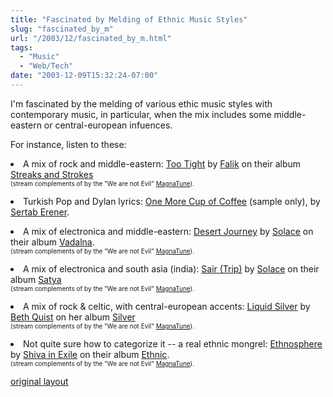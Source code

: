 ```yaml
---
title: "Fascinated by Melding of Ethnic Music Styles"
slug: "fascinated_by_m"
url: "/2003/12/fascinated_by_m.html"
tags:
  - "Music"
  - "Web/Tech"
date: "2003-12-09T15:32:24-07:00"
---
```

<p>I'm fascinated by the melding of various ethic music styles with contemporary music, in particular, when the mix includes some middle-eastern or central-european infuences.</p>
<p>For instance, listen to these:</p>
<p><li> A mix of rock and middle-eastern: <a href="http://he1.magnatune.com/all/01%20-%20Too%20tight%20-%20Falik.mp3">Too Tight</a> by <a href="http://www.magnatune.com/artists/falik">Falik</a> on their album <a href="http://www.magnatune.com/artists/music/World/Falik/Streaks%20and%20Strokes/">Streaks and Strokes</a><br/><font size=-2>(stream complements of  by the "We are not Evil" <a href="http://www.magnatune.com">MagnaTune</a>).</font></p>
<p><li> Turkish Pop and Dylan lyrics: <a href="http://www.musto-gusto.us//Samples/CD157/05%20-%20One%20more%20cup%20of%20coffee.mp3">One More Cup of Coffee</a> (sample only), by <a href="http://www.sertab.net/2002/homepagee.htm">Sertab Erener</a>.</p>
<p><li> A mix of electronica and middle-eastern: <a href="http://he1.magnatune.com/all/02%20-%20Desert%20Journey%20-%20Solace.mp3">Desert Journey</a> by <a href="http://www.magnatune.com/artists/solace">Solace</a> on their album <a href="http://www.magnatune.com/artists/music/World/Solace/Vadalna/">Vadalna</a>.<font size=-2><br/>(stream complements of  by the "We are not Evil" <a href="http://www.magnatune.com">MagnaTune</a>).</font></p>
<p><li> A mix of electronica and south asia (india): <a href="http://he1.magnatune.com/all/08-Sair%20(Trip)-Solace.mp3">Sair (Trip)</a> by <a href="http://www.magnatune.com/artists/solace">Solace</a> on their album <a href="http://www.magnatune.com/artists/music/World/Solace/Satya/">Satya</a><br/><font size=-2>(stream complements of  by the "We are not Evil" <a href="http://www.magnatune.com">MagnaTune</a>).</font></p>
<p><li> A mix of rock & celtic, with central-european accents: <a href="http://he1.magnatune.com/all/01%20-%20Liquid%20Silver%20-%20Beth%20Quist.mp3 ">Liquid Silver</a> by <a href="http://www.magnatune.com/artists/beth_quist">Beth Quist</a> on her album <a href="http://www.magnatune.com/artists/music/Rock/Beth%20Quist/Silver/">Silver</a><br/><font size=-2>(stream complements of  by the "We are not Evil" <a href="http://www.magnatune.com">MagnaTune</a>).</font></p>
<p><li> Not quite sure how to categorize it -- a real ethnic mongrel: <a href="http://he1.magnatune.com/all/11%20-%20Ethnosphere%20-%20Shiva%20In%20Exile.mp3">Ethnosphere</a> by <a href="http://www.magnatune.com/artists/shiva_in_exile">Shiva in Exile</a> on their album <a href="http://www.magnatune.com/artists/music/World/Shiva%20in%20Exile/Ethnic/">Ethnic</a>.<font size=-2><br/>(stream complements of  by the "We are not Evil" <a href="http://www.magnatune.com">MagnaTune</a>).</font></p>
<p class="previous"><a href="/previous/2003/12/fascinated_by_m.html" rel="syndication" class="u-syndication" >original layout</a></p>
